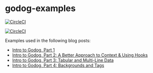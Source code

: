 # godog-examples

[![CircleCI](https://circleci.com/gh/dumpsterfireproject/godog-examples.svg?style=svg)](https://circleci.com/gh/dumpsterfireproject/godog-examples)

[![CircleCI](https://dl.circleci.com/insights-snapshot/gh/dumpsterfireproject/godog-examples/main/sample/badge.svg?window=30d)](https://app.circleci.com/insights/github/dumpsterfireproject/godog-examples?branches=main&workflows=sample&reporting-window=last-30-days&insights-snapshot=true)

Examples used in the following blog posts:
- [Intro to Godog, Part 1](https://thedumpsterfireproject.com/godog-part-1)
- [Intro to Godog, Part 2: A Better Approach to Context & Using Hooks](https://thedumpsterfireproject.com/godog-part-2)
- [Intro to Godog, Part 3: Tabular and Multi-Line Data](https://thedumpsterfireproject.com/godog-part-3)
- [Intro to Godog, Part 4: Backgrounds and Tags](https://thedumpsterfireproject.com/godog-part-4)
